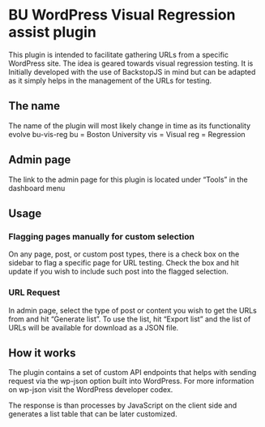 # BU WordPress Visual Regression assist plugin

This plugin is intended to facilitate gathering URLs from a specific WordPress site. The idea is geared towards visual regression testing. It is Initially developed with the use of BackstopJS in mind but can be adapted as it simply helps in the management of the URLs for testing.

## The name
 The name of the plugin will most likely change in time as its functionality evolve
bu-vis-reg
bu = Boston University
vis = Visual
reg = Regression

## Admin page
The link to the admin page for this plugin is located under “Tools” in the dashboard menu

## Usage
### Flagging pages manually for custom selection
On any page, post, or custom post types, there is a check box on the sidebar to flag a specific page for URL testing. Check the box and hit update if you wish to include such post into the flagged selection.

### URL Request
In admin page, select the type of post or content you wish to get the URLs from and hit “Generate list”.
To use the list, hit “Export list” and the list of URLs will be available for download as a JSON file.

## How it works
The plugin contains a set of custom API endpoints that helps with sending request via the wp-json option built into WordPress. For more information on wp-json visit the WordPress developer codex.

The response is than processes by JavaScript on the client side and generates a list table that can be later customized.

